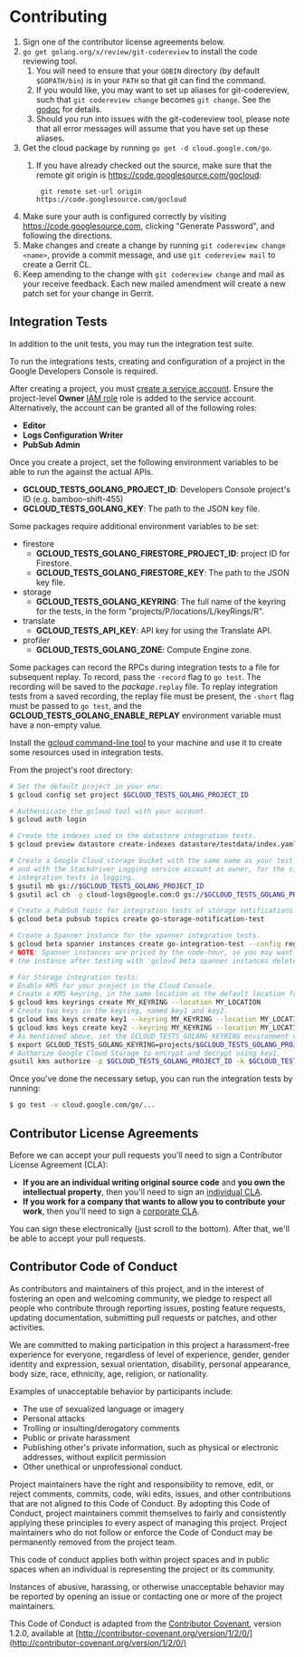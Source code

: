 # Contributing

1. Sign one of the contributor license agreements below.
1. `go get golang.org/x/review/git-codereview` to install the code reviewing tool.
    1. You will need to ensure that your `GOBIN` directory (by default
       `$GOPATH/bin`) is in your `PATH` so that git can find the command.
    1. If you would like, you may want to set up aliases for git-codereview,
       such that `git codereview change` becomes `git change`. See the
       [godoc](https://godoc.org/golang.org/x/review/git-codereview) for details.
    1. Should you run into issues with the git-codereview tool, please note
       that all error messages will assume that you have set up these
       aliases.
1. Get the cloud package by running `go get -d cloud.google.com/go`.
    1. If you have already checked out the source, make sure that the remote git
       origin is https://code.googlesource.com/gocloud:

            git remote set-url origin https://code.googlesource.com/gocloud
1. Make sure your auth is configured correctly by visiting
   https://code.googlesource.com, clicking "Generate Password", and following
   the directions.
1. Make changes and create a change by running `git codereview change <name>`,
provide a commit message, and use `git codereview mail` to create a Gerrit CL.
1. Keep amending to the change with `git codereview change` and mail as your receive
feedback. Each new mailed amendment will create a new patch set for your change in Gerrit.

## Integration Tests

In addition to the unit tests, you may run the integration test suite.

To run the integrations tests, creating and configuration of a project in the
Google Developers Console is required.

After creating a project, you must [create a service account](https://developers.google.com/identity/protocols/OAuth2ServiceAccount#creatinganaccount).
Ensure the project-level **Owner**
[IAM role](console.cloud.google.com/iam-admin/iam/project) role is added to the
service account. Alternatively, the account can be granted all of the following roles:
- **Editor**
- **Logs Configuration Writer**
- **PubSub Admin**

Once you create a project, set the following environment variables to be able to
run the against the actual APIs.

- **GCLOUD_TESTS_GOLANG_PROJECT_ID**: Developers Console project's ID (e.g. bamboo-shift-455)
- **GCLOUD_TESTS_GOLANG_KEY**: The path to the JSON key file.

Some packages require additional environment variables to be set:

- firestore
  - **GCLOUD_TESTS_GOLANG_FIRESTORE_PROJECT_ID**: project ID for Firestore.
  - **GCLOUD_TESTS_GOLANG_FIRESTORE_KEY**: The path to the JSON key file.
- storage
  - **GCLOUD_TESTS_GOLANG_KEYRING**: The full name of the keyring for the tests, in the
    form "projects/P/locations/L/keyRings/R".
- translate
  - **GCLOUD_TESTS_API_KEY**: API key for using the Translate API.
- profiler
  - **GCLOUD_TESTS_GOLANG_ZONE**: Compute Engine zone.

Some packages can record the RPCs during integration tests to a file for
subsequent replay. To record, pass the `-record` flag to `go test`. The
recording will be saved to the _package_`.replay` file. To replay integration
tests from a saved recording, the replay file must be present, the `-short` flag
must be passed to `go test`, and the **GCLOUD_TESTS_GOLANG_ENABLE_REPLAY**
environment variable must have a non-empty value.

Install the [gcloud command-line tool][gcloudcli] to your machine and use it
to create some resources used in integration tests.

From the project's root directory:

``` sh
# Set the default project in your env.
$ gcloud config set project $GCLOUD_TESTS_GOLANG_PROJECT_ID

# Authenticate the gcloud tool with your account.
$ gcloud auth login

# Create the indexes used in the datastore integration tests.
$ gcloud preview datastore create-indexes datastore/testdata/index.yaml

# Create a Google Cloud storage bucket with the same name as your test project,
# and with the Stackdriver Logging service account as owner, for the sink
# integration tests in logging.
$ gsutil mb gs://$GCLOUD_TESTS_GOLANG_PROJECT_ID
$ gsutil acl ch -g cloud-logs@google.com:O gs://$GCLOUD_TESTS_GOLANG_PROJECT_ID

# Create a PubSub topic for integration tests of storage notifications.
$ gcloud beta pubsub topics create go-storage-notification-test

# Create a Spanner instance for the spanner integration tests.
$ gcloud beta spanner instances create go-integration-test --config regional-us-central1 --nodes 1 --description 'Instance for go client test'
# NOTE: Spanner instances are priced by the node-hour, so you may want to delete
# the instance after testing with 'gcloud beta spanner instances delete'.

# For Storage integration tests:
# Enable KMS for your project in the Cloud Console.
# Create a KMS keyring, in the same location as the default location for your project's buckets.
$ gcloud kms keyrings create MY_KEYRING --location MY_LOCATION
# Create two keys in the keyring, named key1 and key2.
$ gcloud kms keys create key1 --keyring MY_KEYRING --location MY_LOCATION --purpose encryption
$ gcloud kms keys create key2 --keyring MY_KEYRING --location MY_LOCATION --purpose encryption
# As mentioned above, set the GCLOUD_TESTS_GOLANG_KEYRING environment variable.
$ export GCLOUD_TESTS_GOLANG_KEYRING=projects/$GCLOUD_TESTS_GOLANG_PROJECT_ID/locations/MY_LOCATION/keyRings/MY_KEYRING
# Authorize Google Cloud Storage to encrypt and decrypt using key1.
gsutil kms authorize -p $GCLOUD_TESTS_GOLANG_PROJECT_ID -k $GCLOUD_TESTS_GOLANG_KEYRING/cryptoKeys/key1
```

Once you've done the necessary setup, you can run the integration tests by running:

``` sh
$ go test -v cloud.google.com/go/...
```

## Contributor License Agreements

Before we can accept your pull requests you'll need to sign a Contributor
License Agreement (CLA):

- **If you are an individual writing original source code** and **you own the
intellectual property**, then you'll need to sign an [individual CLA][indvcla].
- **If you work for a company that wants to allow you to contribute your
work**, then you'll need to sign a [corporate CLA][corpcla].

You can sign these electronically (just scroll to the bottom). After that,
we'll be able to accept your pull requests.

## Contributor Code of Conduct

As contributors and maintainers of this project,
and in the interest of fostering an open and welcoming community,
we pledge to respect all people who contribute through reporting issues,
posting feature requests, updating documentation,
submitting pull requests or patches, and other activities.

We are committed to making participation in this project
a harassment-free experience for everyone,
regardless of level of experience, gender, gender identity and expression,
sexual orientation, disability, personal appearance,
body size, race, ethnicity, age, religion, or nationality.

Examples of unacceptable behavior by participants include:

* The use of sexualized language or imagery
* Personal attacks
* Trolling or insulting/derogatory comments
* Public or private harassment
* Publishing other's private information,
such as physical or electronic
addresses, without explicit permission
* Other unethical or unprofessional conduct.

Project maintainers have the right and responsibility to remove, edit, or reject
comments, commits, code, wiki edits, issues, and other contributions
that are not aligned to this Code of Conduct.
By adopting this Code of Conduct,
project maintainers commit themselves to fairly and consistently
applying these principles to every aspect of managing this project.
Project maintainers who do not follow or enforce the Code of Conduct
may be permanently removed from the project team.

This code of conduct applies both within project spaces and in public spaces
when an individual is representing the project or its community.

Instances of abusive, harassing, or otherwise unacceptable behavior
may be reported by opening an issue
or contacting one or more of the project maintainers.

This Code of Conduct is adapted from the [Contributor Covenant](http://contributor-covenant.org), version 1.2.0,
available at [http://contributor-covenant.org/version/1/2/0/](http://contributor-covenant.org/version/1/2/0/)

[gcloudcli]: https://developers.google.com/cloud/sdk/gcloud/
[indvcla]: https://developers.google.com/open-source/cla/individual
[corpcla]: https://developers.google.com/open-source/cla/corporate
